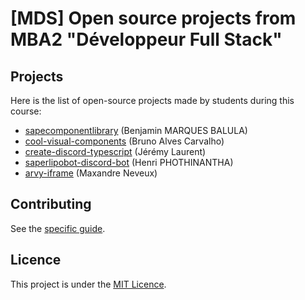 # [MDS] Open source projects from MBA2 "Développeur Full Stack"

## Projects

Here is the list of open-source projects made by students during this course:

- [sapecomponentlibrary](https://github.com/Benji22ben/sapecomponentlibrary) (Benjamin MARQUES BALULA)
- [cool-visual-components](https://github.com/Keyto-Shouko/cool-visual-components) (Bruno Alves Carvalho)
- [create-discord-typescript](https://github.com/PoulpY2K/create-discord-typescript) (Jérémy Laurent)
- [saperlipobot-discord-bot](https://github.com/phothinh/saperlipobot) (Henri PHOTHINANTHA)
- [arvy-iframe](https://github.com/MaxandreN/arvy-iframe) (Maxandre Neveux)

## Contributing

See the [specific guide](./CONTRIBUTING.md).

## Licence

This project is under the [MIT Licence](./LICENCE.md).
